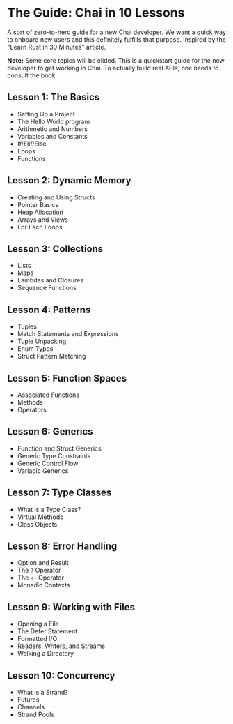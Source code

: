 # The Guide: Chai in 10 Lessons
A sort of zero-to-hero guide for a new Chai developer.  We want a quick way to onboard new users and this definitely fulfills that purpose.  Inspired by the "Learn Rust in 30 Minutes" article. 

**Note:** Some core topics will be elided.  This is a quickstart guide for the new developer to get working in Chai.  To actually build real APIs, one needs to consult the book.

## Lesson 1: The Basics
- Setting Up a Project
- The Hello World program
- Arithmetic and Numbers
- Variables and Constants
- If/Elif/Else
- Loops
- Functions

## Lesson 2: Dynamic Memory
- Creating and Using Structs
- Pointer Basics
- Heap Allocation
- Arrays and Views
- For Each Loops

## Lesson 3: Collections
- Lists
- Maps
- Lambdas and Closures
- Sequence Functions

## Lesson 4: Patterns
- Tuples
- Match Statements and Expressions
- Tuple Unpacking
- Enum Types
- Struct Pattern Matching

## Lesson 5: Function Spaces
- Associated Functions
- Methods
- Operators

## Lesson 6: Generics
- Function and Struct Generics
- Generic Type Constraints
- Generic Control Flow
- Variadic Generics

## Lesson 7: Type Classes
- What is a Type Class?
- Virtual Methods
- Class Objects

## Lesson 8: Error Handling
- Option and Result
- The `?` Operator
- The `<-` Operator
- Monadic Contexts

## Lesson 9: Working with Files
- Opening a File
- The Defer Statement
- Formatted I/O
- Readers, Writers, and Streams
- Walking a Directory

## Lesson 10: Concurrency
- What is a Strand?
- Futures
- Channels
- Strand Pools